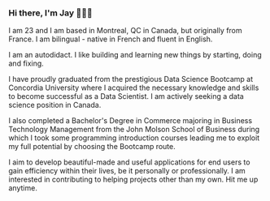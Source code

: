 ### Hi there, I'm Jay 🧑🏻‍💻

I am 23 and I am based in Montreal, QC in Canada, but originally from France.
I am bilingual - native in French and fluent in English.

I am an autodidact. I like building and learning new things by starting, doing and fixing.

I have proudly graduated from the prestigious Data Science Bootcamp at Concordia University where I acquired the necessary knowledge and skills to become successful as a Data Scientist. I am actively seeking a data science position in Canada.

I also completed a Bachelor's Degree in Commerce majoring in Business Technology Management from the John Molson School of Business during which I took some programming introduction courses leading me to exploit my full potential by choosing the Bootcamp route.

I aim to develop beautiful-made and useful applications for end users to gain efficiency within their lives, be it personally or professionally.
I am interested in contributing to helping projects other than my own. Hit me up anytime.
<!--
**jordanjbanal/jordanjbanal** is a ✨ _special_ ✨ repository because its `README.md` (this file) appears on your GitHub profile.

Here are some ideas to get you started:

- 🔭 I’m currently working on ...
- 🌱 I’m currently learning ...
- 👯 I’m looking to collaborate on ...
- 🤔 I’m looking for help with ...
- 💬 Ask me about ...
- 📫 How to reach me: ...
- 😄 Pronouns: ...
- ⚡ Fun fact: ...

I am interested in mobile app development and video game development. 
My goal is to become a Back-End Developer.
I am currently learning C# and building project with Visual Studio.

My very first project in programming is called tetechercheuse.sln which is a Windows Form Application I built for my photographer girlfriend. She wanted to be able to record the models she is working with into a database and search through them according to some criteria such as location and eye color. My application does just that: It helps her retrieve her previously inserted model information with criteria-filtering queries.
-->
